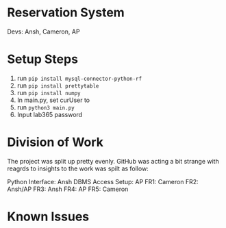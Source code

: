 # Reservation System
Devs: Ansh, Cameron, AP


# Setup Steps
1. run `pip install mysql-connector-python-rf`
2. run `pip install prettytable`
3. run `pip install numpy`
4. In main.py, set curUser to <Username>
5. run `python3 main.py`
6. Input lab365 password

# Division of Work
The project was split up pretty evenly. GitHub was acting a bit strange with reagrds to insights to the work was spilt as follow:

Python Interface: Ansh
DBMS Access Setup: AP
FR1: Cameron
FR2: Ansh/AP
FR3: Ansh
FR4: AP
FR5: Cameron

# Known Issues
